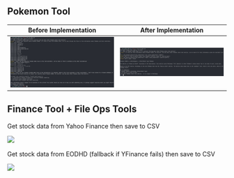 ## Pokemon Tool

| Before Implementation                       | After Implementation                      |
| ------------------------------------------- | ----------------------------------------- |
| ![before poke tools](/docs/before-poke.png) | ![after poke tools](/docs/after-poke.png) |

## Finance Tool + File Ops Tools
Get stock data from Yahoo Finance then save to CSV

![](/docs/nvidia-yfinance.gif)


Get stock data from EODHD (fallback if YFinance fails) then save to CSV

![](/docs/nvidia-yfinance.gif)
